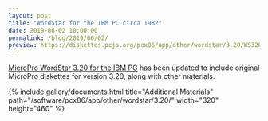 ```yaml
---
layout: post
title: "WordStar for the IBM PC circa 1982"
date: 2019-06-02 10:00:00
permalink: /blog/2019/06/02/
preview: https://diskettes.pcjs.org/pcx86/app/other/wordstar/3.20/WS320-ORIG.png
---
```


[MicroPro WordStar 3.20 for the IBM PC](/software/pcx86/app/other/wordstar/3.20/)
has been updated to include original MicroPro diskettes for version 3.20, along with other materials.

{% include gallery/documents.html title="Additional Materials" path="/software/pcx86/app/other/wordstar/3.20/" width="320" height="460" %}
